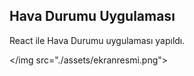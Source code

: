 <h2>Hava Durumu Uygulaması</h2>

<p>React ile Hava Durumu uygulaması yapıldı.</p>

</img src="./assets/ekranresmi.png">
